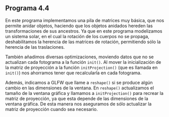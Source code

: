 ## Programa 4.4

En este programa implementamos una pila de matrices muy básica, que nos permite anidar objetos, haciendo que los objetos anidados hereden las transformaciones de sus ancestros. Ya que en este programa modelizamos un sistema solar, en el cual la rotación de los cuerpos no se propaga, deshabilitamos la herencia de las matrices de rotación, permitiendo sólo la herencia de las traslaciones.

También añadimos diversas optimizaciones, moviendo datos que no se actualizan cada fotograma a la función `init()`. Al mover la inicialización de la matriz de proyección a la función `initProjection()` (que es llamada en `init()`) nos ahorramos tener que recalcularla en cada fotograma.

Además, indicamos a GLFW que llame a `reshape()` si se produce algún cambio en las dimensiones de la ventana. En `reshape()` actualizamos el tamaño de la ventana gráfica y llamamos a `initProjection()` para recrear la matriz de proyección, ya que esta depende de las dimensiones de la ventana gráfica. De esta manera nos aseguramos de sólo actualizar la matriz de proyección cuando sea necesario.
